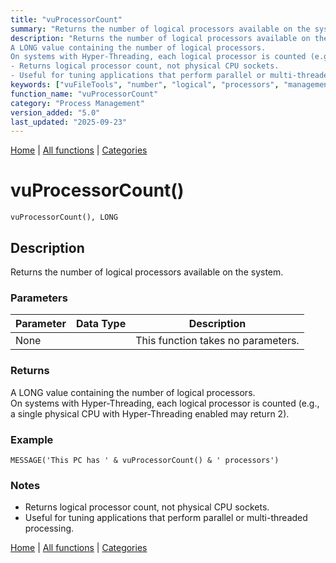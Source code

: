 ```yaml
---
title: "vuProcessorCount"
summary: "Returns the number of logical processors available on the system."
description: "Returns the number of logical processors available on the system. ### Parameters ### Returns
A LONG value containing the number of logical processors.  
On systems with Hyper-Threading, each logical processor is counted (e.g., a single physical CPU with Hyper-Threading enabled may return 2). ### Example ### Notes
- Returns logical processor count, not physical CPU sockets.  
- Useful for tuning applications that perform parallel or multi-threaded processing. [Home](../index.md) | [All functions](index.md) | [Categories](../categories/index.md)"
keywords: ["vuFileTools", "number", "logical", "processors", "management", "available", "returns", "system", "Clarion", "vuprocessorcount", "Windows", "process"]
function_name: "vuProcessorCount"
category: "Process Management"
version_added: "5.0"
last_updated: "2025-09-23"
---
```


[Home](../index.md) | [All functions](index.md) | [Categories](../categories/index.md)

# vuProcessorCount()

```Prototype
vuProcessorCount(), LONG
```


## Description
Returns the number of logical processors available on the system.

### Parameters

| Parameter | Data Type | Description |
|-----------|-----------|-------------|
| None      |          | This function takes no parameters. |

### Returns
A LONG value containing the number of logical processors.  
On systems with Hyper-Threading, each logical processor is counted (e.g., a single physical CPU with Hyper-Threading enabled may return 2).

### Example

```Clarion
MESSAGE('This PC has ' & vuProcessorCount() & ' processors')
```

### Notes
- Returns logical processor count, not physical CPU sockets.  
- Useful for tuning applications that perform parallel or multi-threaded processing.

[Home](../index.md) | [All functions](index.md) | [Categories](../categories/index.md)
